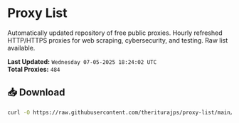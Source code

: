 # Proxy List

Automatically updated repository of free public proxies. Hourly refreshed HTTP/HTTPS proxies for web scraping, cybersecurity, and testing. Raw list available.

**Last Updated:** `Wednesday 07-05-2025 18:24:02 UTC`  
**Total Proxies:** `484`

## 📥 Download
```bash
curl -O https://raw.githubusercontent.com/theriturajps/proxy-list/main/proxies.txt
